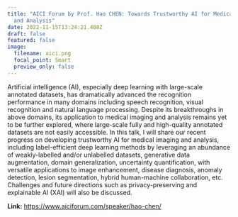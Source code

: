 ```yaml
---
title: "AICI Forum by Prof. Hao CHEN: Towards Trustworthy AI for Medical Imaging
  and Analysis"
date: 2022-11-15T13:24:21.488Z
draft: false
featured: false
image:
  filename: aici.png
  focal_point: Smart
  preview_only: false
---
```

Artificial intelligence (AI), especially deep learning with large-scale annotated datasets, has dramatically advanced the recognition performance in many domains including speech recognition, visual recognition and natural language processing. Despite its breakthroughs in above domains, its application to medical imaging and analysis remains yet to be further explored, where large-scale fully and high-quality annotated datasets are not easily accessible. In this talk, I will share our recent progress on developing trustworthy AI for medical imaging and analysis, including label-efficient deep learning methods by leveraging an abundance of weakly-labelled and/or unlabelled datasets, generative data augmentation, domain generalization, uncertainty quantification, with versatile applications to image enhancement, disease diagnosis, anomaly detection, lesion segmentation, hybrid human-machine collaboration, etc. Challenges and future directions such as privacy-preserving and explainable AI (XAI) will also be discussed.



**Link:** <https://www.aiciforum.com/speaker/hao-chen/>